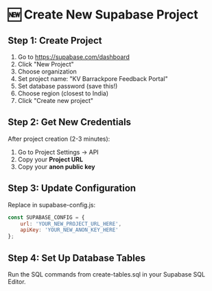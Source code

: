 # 🆕 Create New Supabase Project

## Step 1: Create Project
1. Go to https://supabase.com/dashboard
2. Click "New Project"
3. Choose organization
4. Set project name: "KV Barrackpore Feedback Portal"
5. Set database password (save this!)
6. Choose region (closest to India)
7. Click "Create new project"

## Step 2: Get New Credentials
After project creation (2-3 minutes):
1. Go to Project Settings → API
2. Copy your **Project URL** 
3. Copy your **anon public key**

## Step 3: Update Configuration
Replace in supabase-config.js:
```javascript
const SUPABASE_CONFIG = {
    url: 'YOUR_NEW_PROJECT_URL_HERE',
    apiKey: 'YOUR_NEW_ANON_KEY_HERE'
};
```

## Step 4: Set Up Database Tables
Run the SQL commands from create-tables.sql in your Supabase SQL Editor.
